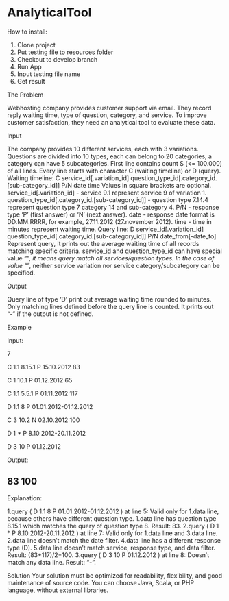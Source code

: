 # AnalyticalTool

How to install:

1. Clone project
2. Put testing file to resources folder
3. Checkout to develop branch
4. Run App
5. Input testing file name
6. Get result

The Problem

Webhosting company provides customer support via email. They record reply waiting time,
type of question, category, and service. To improve customer satisfaction, they need an
analytical tool to evaluate these data.

Input

The company provides 10 different services, each with 3 variations. Questions are divided into
10 types, each can belong to 20 categories, a category can have 5 subcategories.
First line contains count S (<= 100.000) of all lines.
Every line starts with character C (waiting timeline) or D (query).
Waiting timeline:
C service_id[.variation_id] question_type_id[.category_id.[sub-category_id]] P/N date time
Values in square brackets are optional.
service_id[.variation_id] - service 9.1 represent service 9 of variation 1.
question_type_id[.category_id.[sub-category_id]] - question type 7.14.4 represent question type 7
category 14 and sub-category 4.
P/N - response type ‘P’ (first answer) or ‘N’ (next answer).
date - response date format is DD.MM.RRRR, for example, 27.11.2012 (27.november 2012).
time - time in minutes represent waiting time.
Query line:
D service_id[.variation_id] question_type_id[.category_id.[sub-category_id]] P/N date_from[-date_to]
Represent query, it prints out the average waiting time of all records matching specific criteria.
service_id and question_type_id can have special value “*”, it means query match all
services/question types. In the case of value “*”, neither service variation nor service
category/subcategory can be specified.

Output

Query line of type ‘D’ print out average waiting time rounded to minutes.
Only matching lines defined before the query line is counted.
It prints out “-” if the output is not defined.

Example

Input:

7

C 1.1 8.15.1 P 15.10.2012 83

C 1 10.1 P 01.12.2012 65

C 1.1 5.5.1 P 01.11.2012 117

D 1.1 8 P 01.01.2012-01.12.2012

C 3 10.2 N 02.10.2012 100

D 1 * P 8.10.2012-20.11.2012

D 3 10 P 01.12.2012


Output:

83
100
-
Explanation:

1.query ( D 1.1 8 P 01.01.2012-01.12.2012 ) at line 5:
Valid only for 1.data line, because others have different question type.
1.data line has question type 8.15.1 which matches the query of question type 8.
Result: 83.
2.query ( D 1 * P 8.10.2012-20.11.2012 ) at line 7:
Valid only for 1.data line and 3.data line.
2.data line doesn’t match the date filter.
4.data line has a different response type (D).
5.data line doesn’t match service, response type, and data filter.
Result: (83+117)/2=100.
3.query ( D 3 10 P 01.12.2012 ) at line 8:
Doesn’t match any data line.
Result: “-”.

Solution
Your solution must be optimized for readability, flexibility, and good maintenance of source
code.
You can choose Java, Scala, or PHP language, without external libraries.
